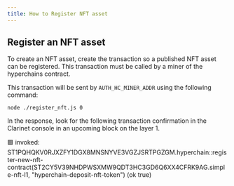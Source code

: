 ```yaml
---
title: How to Register NFT asset
---
```


## Register an NFT asset

To create an NFT asset, create the transaction so a published NFT asset can be registered. This transaction must be called by a miner of the hyperchains contract.

This transaction will be sent by `AUTH_HC_MINER_ADDR` using the following command:

```
node ./register_nft.js 0
```
In the response, look for the following transaction confirmation in the Clarinet console in an upcoming block on the layer 1.

🟩  invoked: ST1PQHQKV0RJXZFY1DGX8MNSNYVE3VGZJSRTPGZGM.hyperchain::register-new-nft-contract(ST2CY5V39NHDPWSXMW9QDT3HC3GD6Q6XX4CFRK9AG.simple-nft-l1, "hyperchain-deposit-nft-token") (ok true)